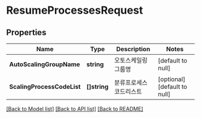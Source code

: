 # ResumeProcessesRequest

## Properties
Name | Type | Description | Notes
------------ | ------------- | ------------- | -------------
**AutoScalingGroupName** | **string** | 오토스케일링그룹명 | [default to null]
**ScalingProcessCodeList** | **[]string** | 분류프로세스코드리스트 | [optional] [default to null]

[[Back to Model list]](../README.md#documentation-for-models) [[Back to API list]](../README.md#documentation-for-api-endpoints) [[Back to README]](../README.md)


